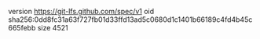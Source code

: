 version https://git-lfs.github.com/spec/v1
oid sha256:0dd8fc31a63f727fb01d33ffd13ad5c0680d1c1401b66189c4fd4b45c665febb
size 4521
